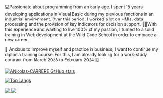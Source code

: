 💻Passionate about programming from an early age, I spent 15 years developing applications in Visual Basic during my previous functions in an industrial environment.
Over this period, I worked a lot on HMIs, data processing and the provision of key indicators for decision support.
👨‍🎓With this experience and wanting to live 100% of my passion, I turned to a solid training in Web development at the Wild Code School in order to embrace a new career.
 
🚀 Anxious to improve myself and practice in business, I want to continue my diploma training course. For this, I am already looking for a work-study contract from March 2023 to February 2024 🗓️

[![ANicolas-CARRERE GitHub stats](https://github-readme-stats.vercel.app/api?username=Nicolas-CARRERE&show_icons=true&theme=tokyonight)](https://github.com/Nicolas-CARRERE/github-readme-stats)

[![Top Langs](https://github-readme-stats.vercel.app/api/top-langs/?username=Nicolas-CARRERE&show_icons=true&theme=tokyonight&layout=compact)](https://github.com/Nicolas-CARRERE/github-readme-stats)

<a href="https://github.com/Nicolas-CARRERE/github-readme-stats">
  <img align="center" src="https://github-readme-stats.vercel.app/api/pin/?username=Nicolas-CARRERE&repo=github-readme-stats" />
</a>
<a href="https://github.com/Nicolas-CARRERE/convoychat">
  <img align="center" src="https://github-readme-stats.vercel.app/api/pin/?username=Nicolas-CARRERE&repo=convoychat" />
</a>
